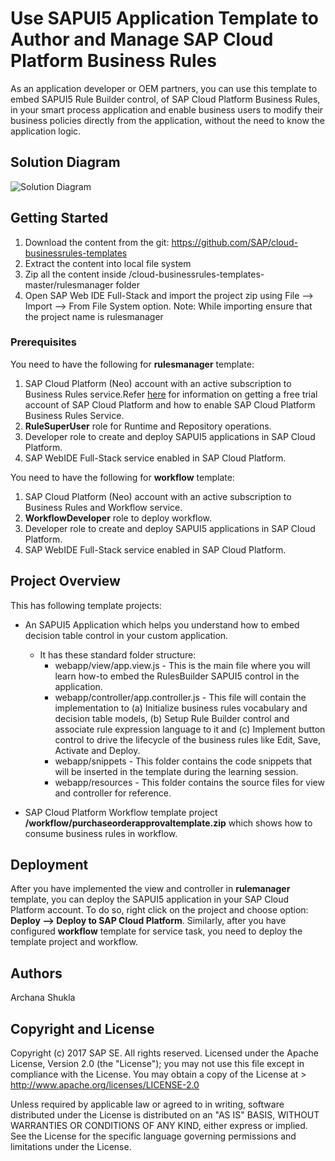 # Use SAPUI5 Application Template to Author and Manage SAP Cloud Platform Business Rules
As an application developer or OEM partners, you can use this template to embed SAPUI5 Rule Builder control, of SAP Cloud Platform Business Rules, in your smart process application and enable business users to modify their business policies directly from the application, without the need to know the application logic.

## Solution Diagram
![Solution Diagram](https://github.com/SAP/cloud-businessrules-templates/blob/master/rulesmanager/webapp/images/BusinessRules_RulesBuilderControl_Diagram.png)

## Getting Started
1. Download the content from the git: https://github.com/SAP/cloud-businessrules-templates
2. Extract the content into local file system
3. Zip all the content inside /cloud-businessrules-templates-master/rulesmanager folder
4. Open SAP Web IDE Full-Stack and import the project zip using File --> Import --> From File System option.
Note: While importing ensure that the project name is rulesmanager

### Prerequisites
You need to have the following for **rulesmanager** template:
1. SAP Cloud Platform (Neo) account with an active subscription to Business Rules service.Refer [here](https://blogs.sap.com/2017/04/26/sap-cloud-platform-business-rules-try-it-yourself/) for information on getting a free trial account of SAP Cloud Platform and how to enable SAP Cloud Platform Business Rules Service.
2. **RuleSuperUser** role for Runtime and Repository operations.
3. Developer role to create and deploy SAPUI5 applications in SAP Cloud Platform.
4. SAP WebIDE Full-Stack service enabled in SAP Cloud Platform.

You need to have the following for **workflow** template:
1. SAP Cloud Platform (Neo) account with an active subscription to Business Rules and Workflow service. 
2. **WorkflowDeveloper** role to deploy workflow.
3. Developer role to create and deploy SAPUI5 applications in SAP Cloud Platform.
4. SAP WebIDE Full-Stack service enabled in SAP Cloud Platform.

## Project Overview
This has following template projects:
- An SAPUI5 Application which helps you understand how to embed decision table control in your custom application.
  - It has these standard folder structure:
    - webapp/view/app.view.js - This is the main file where you will learn how-to embed the RulesBuilder SAPUI5 control in the application.
    - webapp/controller/app.controller.js - This file will contain the implementation to (a) Initialize business rules vocabulary and decision table models, (b) Setup Rule Builder control and associate rule expression language to it and (c) Implement button control to drive the lifecycle of the business rules like Edit, Save, Activate and Deploy.
    - webapp/snippets - This folder contains the code snippets that will be inserted in the template during the learning session.
    - webapp/resources - This folder contains the source files for view and controller for reference.

- SAP Cloud Platform Workflow template project **/workflow/purchaseorderapprovaltemplate.zip** which shows how to consume business rules in workflow. 

## Deployment
After you have implemented the view and controller in **rulemanager** template, you can deploy the SAPUI5 application in your SAP Cloud Platform account. To do so, right click on the project and choose option: **Deploy --> Deploy to SAP Cloud Platform**.
Similarly, after you have configured **workflow** template for service task, you need to deploy the template project and workflow. 

## Authors
Archana Shukla

## Copyright and License
Copyright (c) 2017 SAP SE. All rights reserved.
Licensed under the Apache License, Version 2.0 (the "License"); you may not use this file except in compliance with the License. 
You may obtain a copy of the License at > http://www.apache.org/licenses/LICENSE-2.0

Unless required by applicable law or agreed to in writing, software distributed under the License is distributed on an 
"AS IS" BASIS, WITHOUT WARRANTIES OR CONDITIONS OF ANY KIND, either express or implied. See the License for the specific language governing permissions and limitations under the License.
